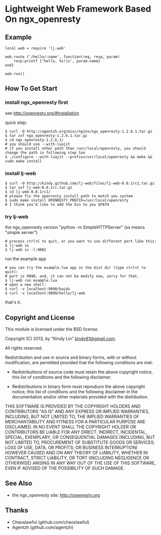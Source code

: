 # Lightweight Web Framework Based On ngx_openresty

## Example

```
local web = require 'lj.web'

web.route {'/hello/:name', function(req, resp, param)
    resp:printf {'hello, %s!\n', param.name}
end}

web.run()
```


## How To Get Start

### install ngx_openresty first

see http://openresty.org/#Installation

quick step:

```
$ curl -O http://agentzh.org/misc/nginx/ngx_openresty-1.2.6.1.tar.gz
$ tar zxf ngx_openresty-1.2.6.1.tar.gz
$ cd ngx_openresty-1.2.6.1/
# you should use --with-luajit
# if you install other path than /usr/local/openresty, you should change the path in following step too
$ ./configure --with-luajit --prefix=/usr/local/openresty && make && sudo make install
```

### install lj-web

```
$ curl -O http://kindy.github.com/lj-web/files/lj-web-0.0.1rc1.tar.gz
$ tar zxf lj-web-0.0.1rc.tar.gz
$ cd lj-web-0.0.1rc1/
# please fix the openresty install path to match you system
$ sudo make install OPENRESTY_PREFIX=/usr/local/openresty
# I think you'd like to add the bin to you $PATH
```

### try lj-web

the ngx_openresty version "python -m SimpleHTTPServer" (ss means "simple server")

```
# precess ctrl+C to quit, or you want to use different port like this:
$ lj-web ss
$ lj-web ss -l:9002
```

run the example app

```
# you can try the example.lua app in the dist dir (type ctrl+C to quit):
# port is 9090, and, it can not be modify now, sorry for that.
$ lj-web run example.lua
# open a new shell:
$ curl -v localhost:9090/baidu
$ curl -v localhost:9090/hello/lj-web
```

that's it.


## Copyright and License

This module is licensed under the BSD license.

Copyright (C) 2013, by "Kindy Lin" <kindy61@gmail.com>.

All rights reserved.

Redistribution and use in source and binary forms, with or without modification, are permitted provided that the following conditions are met:

* Redistributions of source code must retain the above copyright notice, this list of conditions and the following disclaimer.

* Redistributions in binary form must reproduce the above copyright notice, this list of conditions and the following disclaimer in the documentation and/or other materials provided with the distribution.

THIS SOFTWARE IS PROVIDED BY THE COPYRIGHT HOLDERS AND CONTRIBUTORS "AS IS" AND ANY EXPRESS OR IMPLIED WARRANTIES, INCLUDING, BUT NOT LIMITED TO, THE IMPLIED WARRANTIES OF MERCHANTABILITY AND FITNESS FOR A PARTICULAR PURPOSE ARE DISCLAIMED. IN NO EVENT SHALL THE COPYRIGHT HOLDER OR CONTRIBUTORS BE LIABLE FOR ANY DIRECT, INDIRECT, INCIDENTAL, SPECIAL, EXEMPLARY, OR CONSEQUENTIAL DAMAGES (INCLUDING, BUT NOT LIMITED TO, PROCUREMENT OF SUBSTITUTE GOODS OR SERVICES; LOSS OF USE, DATA, OR PROFITS; OR BUSINESS INTERRUPTION) HOWEVER CAUSED AND ON ANY THEORY OF LIABILITY, WHETHER IN CONTRACT, STRICT LIABILITY, OR TORT (INCLUDING NEGLIGENCE OR OTHERWISE) ARISING IN ANY WAY OUT OF THE USE OF THIS SOFTWARE, EVEN IF ADVISED OF THE POSSIBILITY OF SUCH DAMAGE.


## See Also

* the ngx_openresty site: http://openresty.org

## Thanks

* Chaoslawful (github.com/chaoslawful)
* Agentzh (github.com/agentzh)


